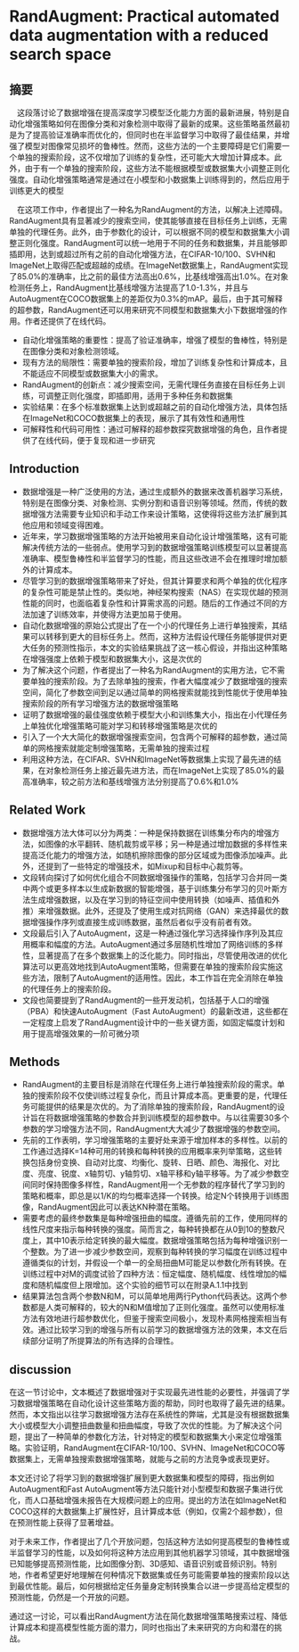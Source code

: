 # RandAugment: Practical automated data augmentation with a reduced search space


## 摘要

&emsp;这段落讨论了数据增强在提高深度学习模型泛化能力方面的最新进展，特别是自动化增强策略如何在图像分类和对象检测中取得了最新的成果。这些策略虽然最初是为了提高验证准确率而优化的，但同时也在半监督学习中取得了最佳结果，并增强了模型对图像常见损坏的鲁棒性。然而，这些方法的一个主要障碍是它们需要一个单独的搜索阶段，这不仅增加了训练的复杂性，还可能大大增加计算成本。此外，由于有一个单独的搜索阶段，这些方法不能根据模型或数据集大小调整正则化强度。自动化增强策略通常是通过在小模型和小数据集上训练得到的，然后应用于训练更大的模型


&emsp;在这项工作中，作者提出了一种名为RandAugment的方法，以解决上述障碍。RandAugment具有显著减少的搜索空间，使其能够直接在目标任务上训练，无需单独的代理任务。此外，由于参数化的设计，可以根据不同的模型和数据集大小调整正则化强度。RandAugment可以统一地用于不同的任务和数据集，并且能够即插即用，达到或超过所有之前的自动化增强方法，在CIFAR-10/100、SVHN和ImageNet上取得匹配或超越的成绩。在ImageNet数据集上，RandAugment实现了85.0%的准确率，比之前的最佳方法高出0.6%，比基线增强高出1.0%。在对象检测任务上，RandAugment比基线增强方法提高了1.0-1.3%，并且与AutoAugment在COCO数据集上的差距仅为0.3%的mAP。最后，由于其可解释的超参数，RandAugment还可以用来研究不同模型和数据集大小下数据增强的作用。作者还提供了在线代码。


* 自动化增强策略的重要性：提高了验证准确率，增强了模型的鲁棒性，特别是在图像分类和对象检测领域。
* 现有方法的局限性：需要单独的搜索阶段，增加了训练复杂性和计算成本，且不能适应不同模型或数据集大小的需求。
* RandAugment的创新点：减少搜索空间，无需代理任务直接在目标任务上训练，可调整正则化强度，即插即用，适用于多种任务和数据集
* 实验结果：在多个标准数据集上达到或超越之前的自动化增强方法，具体包括在ImageNet和COCO数据集上的表现，展示了其有效性和通用性
* 可解释性和代码可用性：通过可解释的超参数探究数据增强的角色，且作者提供了在线代码，便于复现和进一步研究



## Introduction


* 数据增强是一种广泛使用的方法，通过生成额外的数据来改善机器学习系统，特别是在图像分类、对象检测、实例分割和语音识别等领域。然而，传统的数据增强方法需要专业知识和手动工作来设计策略，这使得将这些方法扩展到其他应用和领域变得困难。
* 近年来，学习数据增强策略的方法开始被用来自动化设计增强策略，这有可能解决传统方法的一些弱点。使用学习到的数据增强策略训练模型可以显著提高准确率、模型鲁棒性和半监督学习的性能，而且这些改进不会在推理时增加额外的计算成本。
* 尽管学习到的数据增强策略带来了好处，但其计算要求和两个单独的优化程序的复杂性可能是禁止性的。类似地，神经架构搜索（NAS）在实现优越的预测性能的同时，也面临着复杂性和计算需求高的问题。随后的工作通过不同的方法加速了训练效率，并使得方法更加易于使用。
* 自动化数据增强的原始公式提出了在一个小的代理任务上进行单独搜索，其结果可以转移到更大的目标任务上。然而，这种方法假设代理任务能够提供对更大任务的预测性指示，本文的实验结果挑战了这一核心假设，并指出这种策略在增强强度上依赖于模型和数据集大小，这是次优的
* 为了解决这个问题，作者提出了一种名为RandAugment的实用方法，它不需要单独的搜索阶段。为了去除单独的搜索，作者大幅度减少了数据增强的搜索空间，简化了参数空间到足以通过简单的网格搜索就能找到性能优于使用单独搜索阶段的所有学习增强方法的数据增强策略
* 证明了数据增强的最佳强度依赖于模型大小和训练集大小，指出在小代理任务上单独优化增强策略可能对学习和转移增强策略是次优的
* 引入了一个大大简化的数据增强搜索空间，包含两个可解释的超参数，通过简单的网格搜索就能定制增强策略，无需单独的搜索过程
* 利用这种方法，在CIFAR、SVHN和ImageNet等数据集上实现了最先进的结果，在对象检测任务上接近最先进方法，而在ImageNet上实现了85.0%的最高准确率，较之前方法和基线增强方法分别提高了0.6%和1.0%


## Related Work

* 数据增强方法大体可以分为两类：一种是保持数据在训练集分布内的增强方法，如图像的水平翻转、随机裁剪或平移；另一种是通过增加数据的多样性来提高泛化能力的增强方法，如随机擦除图像的部分区域或为图像添加噪声。此外，还提到了一些特定的增强技术，如Mixup和目标中心裁剪等。
* 文段转向探讨了如何优化组合不同数据增强操作的策略，包括学习合并同一类中两个或更多样本以生成新数据的智能增强，基于训练集分布学习的贝叶斯方法生成增强数据，以及在学习到的特征空间中使用转换（如噪声、插值和外推）来增强数据。此外，还提及了使用生成对抗网络（GAN）来选择最优的数据增强操作序列或直接生成训练数据，虽然后者似乎没有前者有效。
* 文段最后引入了AutoAugment，这是一种通过强化学习选择操作序列及其应用概率和幅度的方法。AutoAugment通过多层随机性增加了网络训练的多样性，显著提高了在多个数据集上的泛化能力。同时指出，尽管使用改进的优化算法可以更高效地找到AutoAugment策略，但需要在单独的搜索阶段实施这些方法，限制了AutoAugment的适用性。因此，本工作旨在完全消除在单独的代理任务上的搜索阶段。
* 文段也简要提到了RandAugment的一些开发动机，包括基于人口的增强（PBA）和快速AutoAugment（Fast AutoAugment）的最新改进，这些都在一定程度上启发了RandAugment设计中的一些关键方面，如固定幅度计划和用于提高增强效果的一阶可微分项



## Methods

* RandAugment的主要目标是消除在代理任务上进行单独搜索阶段的需求。单独的搜索阶段不仅使训练过程复杂化，而且计算成本高。更重要的是，代理任务可能提供的结果是次优的。为了消除单独的搜索阶段，RandAugment的设计旨在将数据增强策略的参数合并到训练模型的超参数中。与以往需要30多个参数的学习增强方法不同，RandAugment大大减少了数据增强的参数空间。
* 先前的工作表明，学习增强策略的主要好处来源于增加样本的多样性。以前的工作通过选择K=14种可用的转换和每种转换的应用概率来列举策略，这些转换包括身份变换、自动对比度、均衡化、旋转、日晒、颜色、海报化、对比度、亮度、锐度、x轴剪切、y轴剪切、x轴平移和y轴平移等。为了减少参数空间同时保持图像多样性，RandAugment用一个无参数的程序替代了学习到的策略和概率，即总是以1/K的均匀概率选择一个转换。给定N个转换用于训练图像，RandAugment因此可以表达KN种潜在策略。
* 需要考虑的最终参数集是每种增强扭曲的幅度。遵循先前的工作，使用同样的线性尺度来指示每种转换的强度。简而言之，每种转换都在从0到10的整数尺度上，其中10表示给定转换的最大幅度。数据增强策略包括为每种增强识别一个整数。为了进一步减少参数空间，观察到每种转换的学习幅度在训练过程中遵循类似的计划，并假设一个单一的全局扭曲M可能足以参数化所有转换。在训练过程中对M的调度试验了四种方法：恒定幅度、随机幅度、线性增加的幅度和随机幅度但上限增加。这个实验的细节可以在附录A.1.1中找到
* 结果算法包含两个参数N和M，可以简单地用两行Python代码表达。这两个参数都是人类可解释的，较大的N和M值增加了正则化强度。虽然可以使用标准方法有效地进行超参数优化，但鉴于搜索空间极小，发现朴素网格搜索相当有效。通过比较学习到的增强与所有以前学习的数据增强方法的效果，本文在后续部分证明了所提算法的所有选择的合理性。

## discussion

在这一节讨论中，文本概述了数据增强对于实现最先进性能的必要性，并强调了学习数据增强策略在自动化设计这些策略方面的帮助，同时也取得了最先进的结果。然而，本文指出以往学习数据增强方法存在系统性的弊端，尤其是没有根据数据集大小或模型大小调整扭曲数量和扭曲幅度，导致了次优的性能。为了解决这个问题，提出了一种简单的参数化方法，针对特定的模型和数据集大小来定位增强策略。实验证明，RandAugment在CIFAR-10/100、SVHN、ImageNet和COCO等数据集上，无需单独搜索数据增强策略，就能与之前的方法竞争或表现更好。

本文还讨论了将学习到的数据增强扩展到更大数据集和模型的障碍，指出例如AutoAugment和Fast AutoAugment等方法只能针对小型模型和数据子集进行优化，而人口基础增强未报告在大规模问题上的应用。提出的方法在如ImageNet和COCO这样的大数据集上扩展性好，且计算成本低（例如，仅需2个超参数），但在预测性能上获得了显著增益。

对于未来工作，作者提出了几个开放问题，包括这种方法如何提高模型的鲁棒性或半监督学习的性能，以及如何将这种方法应用到其他机器学习领域，其中数据增强已知能够提高预测性能，比如图像分割、3D感知、语音识别或音频识别。特别地，作者希望更好地理解在何种情况下数据集或任务可能需要单独的搜索阶段以达到最优性能。最后，如何根据给定任务量身定制转换集合以进一步提高给定模型的预测性能，仍然是一个开放的问题。

通过这一讨论，可以看出RandAugment方法在简化数据增强策略搜索过程、降低计算成本和提高模型性能方面的潜力，同时也指出了未来研究的方向和潜在的挑战。








